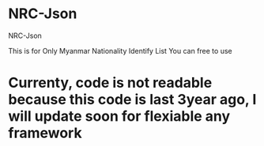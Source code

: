 # NRC-Json
NRC-Json

This is for Only Myanmar Nationality Identify List
You can free to use

# Currenty, code is not readable because this code is last 3year ago, I will update soon for flexiable any framework
